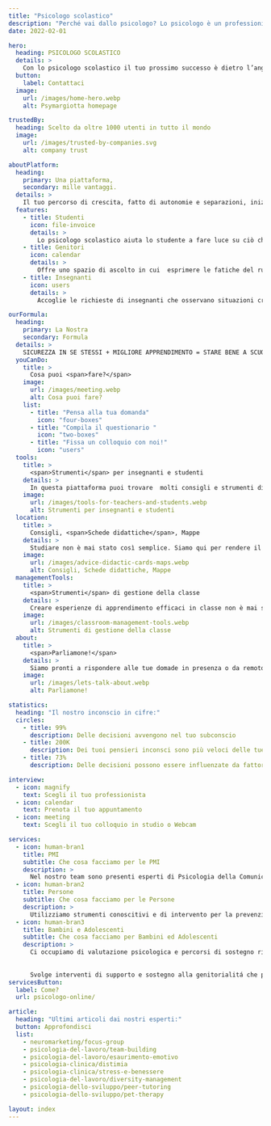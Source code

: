 ```yaml
---
title: "Psicologo scolastico"
description: "Perché vai dallo psicologo? Lo psicologo è un professionista del benessere psicofisico, qualificato nel fornire supporto in presenza o a distanza."
date: 2022-02-01

hero: 
  heading: PSICOLOGO SCOLASTICO
  details: > 
    Con lo psicologo scolastico il tuo prossimo successo è dietro l’angolo
  button:
    label: Contattaci
  image: 
    url: /images/home-hero.webp
    alt: Psymargiotta homepage

trustedBy:
  heading: Scelto da oltre 1000 utenti in tutto il mondo
  image: 
    url: /images/trusted-by-companies.svg
    alt: company trust

aboutPlatform:
  heading:
    primary: Una piattaforma, 
    secondary: mille vantaggi.
  details: >
    Il tuo percorso di crescita, fatto di autonomie e separazioni, inizia proprio nella scuola. Lo psicologo scolastico ti aiuta a gestire al meglio!
  features:
    - title: Studenti
      icon: file-invoice
      details: >
        Lo psicologo scolastico aiuta lo studente a fare luce su ciò che sta vivendo e a costruisce con lui un percorso per stare meglio, affrontando il problema in modo personalizzato
    - title: Genitori
      icon: calendar
      details: >
        Offre uno spazio di ascolto in cui  esprimere le fatiche del ruolo genitoriale e gettare le basi per la creazione di un rapporto di fiducia con la scuola nella crescita dei propri figli.
    - title: Insegnanti
      icon: users
      details: >
        Accoglie le richieste di insegnanti che osservano situazioni critiche o che desiderano un feedback rispetto alla gestione di casi delle loro classi

ourFormula:
  heading:
    primary: La Nostra
    secondary: Formula
  details: >
    SICUREZZA IN SE STESSI + MIGLIORE APPRENDIMENTO = STARE BENE A SCUOLA
  youCanDo:
    title: >
      Cosa puoi <span>fare?</span>
    image:
      url: /images/meeting.webp
      alt: Cosa puoi fare?
    list:
      - title: "Pensa alla tua domanda"
        icon: "four-boxes"
      - title: "Compila il questionario "
        icon: "two-boxes"
      - title: "Fissa un colloquio con noi!"
        icon: "users"
  tools:
    title: >
      <span>Strumenti</span> per insegnanti e studenti
    details: >
      In questa piattaforma puoi trovare  molti consigli e strumenti didattici costruiti per essere distribuiti e utilizzati durante le lezioni.
    image:
      url: /images/tools-for-teachers-and-students.webp
      alt: Strumenti per insegnanti e studenti
  location:
    title: >
      Consigli, <span>Schede didattiche</span>, Mappe 
    details: >
      Studiare non è mai stato così semplice. Siamo qui per rendere il tuo apprendimento divertente e stimolante.
    image:
      url: /images/advice-didactic-cards-maps.webp
      alt: Consigli, Schede didattiche, Mappe
  managementTools:
    title: >
      <span>Strumenti</span> di gestione della classe
    details: >
      Creare esperienze di apprendimento efficaci in classe non è mai stato semplice… oggi più che mai! Lo psicologo scolastico ti aiuta a trovare la strada giusta  per “contribuire” a migliorare il livello di motivazione di ogni studente.
    image:
      url: /images/classroom-management-tools.webp
      alt: Strumenti di gestione della classe
  about:
    title: >
      <span>Parliamone!</span>
    details: >
      Siamo pronti a rispondere alle tue domade in presenza o da remoto, cerchiamo insieme la soluzione al tuo problema.
    image:
      url: /images/lets-talk-about.webp
      alt: Parliamone!

statistics:
  heading: "Il nostro inconscio in cifre:"
  circles:
    - title: 99%
      description: Delle decisioni avvengono nel tuo subconscio
    - title: 200K
      description: Dei tuoi pensieri inconsci sono più veloci delle tue decisioni
    - title: 73%
      description: Delle decisioni possono essere influenzate da fattori esterni

interview:
  - icon: magnify
    text: Scegli il tuo professionista
  - icon: calendar
    text: Prenota il tuo appuntamento
  - icon: meeting
    text: Scegli il tuo colloquio in studio o Webcam

services:
  - icon: human-bran1
    title: PMI
    subtitle: Che cosa facciamo per le PMI
    description: >
      Nel nostro team sono presenti esperti di Psicologia della Comunicazione, di Digital Marketing e Tecnologia Positiva pronti a supportare le persone e le aziende nel valorizzare e gestire in modo efficace la loro presenza online, in particolare sui social network, con l’obiettivo di generare nuove occasioni di business.
  - icon: human-bran2
    title: Persone
    subtitle: Che cosa facciamo per le Persone
    description: >
      Utilizziamo strumenti conoscitivi e di intervento per la prevenzione, la diagnosi, le attività di abilitazione, di riabilitazione e di sostegno in ambito psicologico rivolte a promuove il benessere della persona, del gruppo, degli organismi sociali e della comunità.
  - icon: human-bran3
    title: Bambini e Adolescenti
    subtitle: Che cosa facciamo per Bambini ed Adolescenti
    description: >
      Ci occupiamo di valutazione psicologica e percorsi di sostegno rivolti a bambini, adolescenti e genitori. Svolgiamo attivitá di consulenza e sostegno in situazioni di disagio legato a separazioni e divorzi, sostenendo sia i genitori che i minori nella difficile fase del cambiamento familiare.
      
      
      Svolge interventi di supporto e sostegno alla genitorialitá che possono risultare particolarmente utili soprattutto in situazioni di cambiamento come la nascita di un figlio.
servicesButton:
  label: Come?
  url: psicologo-online/

article:
  heading: "Ultimi articoli dai nostri esperti:"
  button: Approfondisci
  list:
    - neuromarketing/focus-group
    - psicologia-del-lavoro/team-building
    - psicologia-del-lavoro/esaurimento-emotivo
    - psicologia-clinica/distimia
    - psicologia-clinica/stress-e-benessere
    - psicologia-del-lavoro/diversity-management
    - psicologia-dello-sviluppo/peer-tutoring
    - psicologia-dello-sviluppo/pet-therapy

layout: index
---
```


